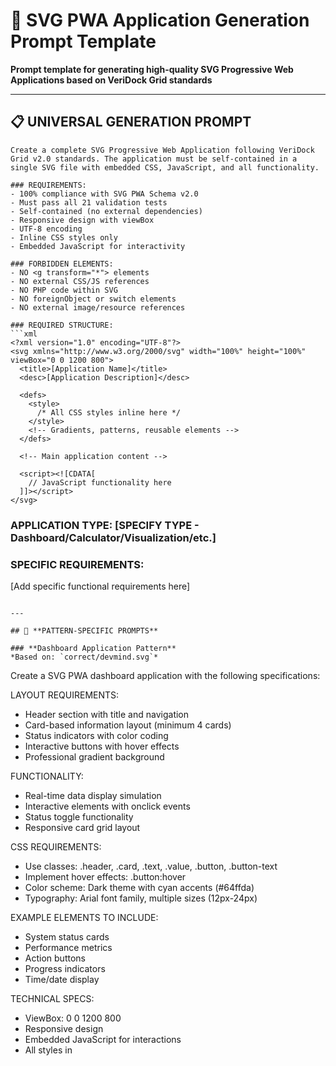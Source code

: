 # 🚀 SVG PWA Application Generation Prompt Template

**Prompt template for generating high-quality SVG Progressive Web Applications based on VeriDock Grid standards**

---

## 📋 **UNIVERSAL GENERATION PROMPT**

```
Create a complete SVG Progressive Web Application following VeriDock Grid v2.0 standards. The application must be self-contained in a single SVG file with embedded CSS, JavaScript, and all functionality.

### REQUIREMENTS:
- 100% compliance with SVG PWA Schema v2.0
- Must pass all 21 validation tests
- Self-contained (no external dependencies)
- Responsive design with viewBox
- UTF-8 encoding
- Inline CSS styles only
- Embedded JavaScript for interactivity

### FORBIDDEN ELEMENTS:
- NO <g transform="*"> elements
- NO external CSS/JS references  
- NO PHP code within SVG
- NO foreignObject or switch elements
- NO external image/resource references

### REQUIRED STRUCTURE:
```xml
<?xml version="1.0" encoding="UTF-8"?>
<svg xmlns="http://www.w3.org/2000/svg" width="100%" height="100%" viewBox="0 0 1200 800">
  <title>[Application Name]</title>
  <desc>[Application Description]</desc>
  
  <defs>
    <style>
      /* All CSS styles inline here */
    </style>
    <!-- Gradients, patterns, reusable elements -->
  </defs>
  
  <!-- Main application content -->
  
  <script><![CDATA[
    // JavaScript functionality here
  ]]></script>
</svg>
```

### APPLICATION TYPE: [SPECIFY TYPE - Dashboard/Calculator/Visualization/etc.]

### SPECIFIC REQUIREMENTS:
[Add specific functional requirements here]
```

---

## 🎨 **PATTERN-SPECIFIC PROMPTS**

### **Dashboard Application Pattern**
*Based on: `correct/devmind.svg`*

```
Create a SVG PWA dashboard application with the following specifications:

LAYOUT REQUIREMENTS:
- Header section with title and navigation
- Card-based information layout (minimum 4 cards)
- Status indicators with color coding
- Interactive buttons with hover effects
- Professional gradient background

FUNCTIONALITY:
- Real-time data display simulation
- Interactive elements with onclick events
- Status toggle functionality
- Responsive card grid layout

CSS REQUIREMENTS:
- Use classes: .header, .card, .text, .value, .button, .button-text
- Implement hover effects: .button:hover
- Color scheme: Dark theme with cyan accents (#64ffda)
- Typography: Arial font family, multiple sizes (12px-24px)

EXAMPLE ELEMENTS TO INCLUDE:
- System status cards
- Performance metrics
- Action buttons
- Progress indicators
- Time/date display

TECHNICAL SPECS:
- ViewBox: 0 0 1200 800
- Responsive design
- Embedded JavaScript for interactions
- All styles in <defs><style> section
```

### **Interactive Calculator Pattern**
*Based on: `correct/test_svg_calculator.svg`*

```
Create a SVG PWA calculator application with the following specifications:

LAYOUT REQUIREMENTS:
- Display screen at top (showing results)
- 4x4 button grid for numbers and operators
- Clear and equals buttons prominently placed
- Compact 300x400 viewport

FUNCTIONALITY:
- Basic arithmetic operations (+, -, *, /)
- Number input handling (0-9)
- Clear function (C)
- Equals calculation (=)
- Error handling for division by zero

CSS REQUIREMENTS:
- Button gradients with hover effects
- Different styling for numbers vs operators
- Display screen with readable font
- Professional color scheme

JAVASCRIPT REQUIREMENTS:
- State management for current operation
- Event handlers for all buttons
- Calculation logic implementation
- Display update functions

TECHNICAL SPECS:
- ViewBox: 0 0 300 400
- All buttons clickable with onclick events
- Gradient definitions in <defs>
- Embedded CDATA JavaScript section
```

### **Data Visualization Pattern**
*Based on: `correct/example.svg`*

```
Create a SVG PWA data visualization application with the following specifications:

LAYOUT REQUIREMENTS:
- Chart/graph display area
- Legend and labels
- Data summary cards
- Interactive elements for data exploration

FUNCTIONALITY:
- Visual data representation (bars, lines, or pie charts)
- Interactive hover effects
- Data filtering/selection
- Animated transitions

METADATA REQUIREMENTS:
- Dublin Core RDF metadata section
- Embedded JSON data store
- Title and description elements
- Version and format information

TECHNICAL SPECS:
- ViewBox: 0 0 1200 800
- Rich metadata in <metadata> section
- Data embedded in SVG structure
- Professional visualization styling
```

---

## 🔧 **VALIDATION CHECKLIST PROMPT**

```
After generating the SVG PWA application, ensure it meets these criteria:

STRUCTURE VALIDATION:
□ XML declaration with UTF-8 encoding
□ SVG root element with proper namespaces  
□ viewBox attribute present
□ width and height defined
□ title and desc elements included

STYLE VALIDATION:
□ All CSS in <defs><style> section
□ No external CSS references
□ Proper class naming conventions
□ Responsive design principles

FUNCTIONALITY VALIDATION:
□ JavaScript in <script><![CDATA[...]]></script>
□ No external JS dependencies
□ Interactive elements with event handlers
□ Error handling implemented

COMPLIANCE VALIDATION:
□ No <g transform="*"> elements
□ No forbidden elements (foreignObject, switch)
□ No external resource references
□ UTF-8 encoding throughout
□ File size under 1MB

TESTING VALIDATION:
□ Must pass: php tester/index.php generated-app.svg
□ Required: 21/21 tests passing (100%)
□ Browser compatibility verified
□ PWA functionality confirmed
```

---

## 📝 **CUSTOM APPLICATION PROMPTS**

### **Business App Template**
```
Create a SVG PWA [BUSINESS_TYPE] application for [SPECIFIC_USE_CASE]:

BUSINESS REQUIREMENTS:
- [List specific business functions]
- [Data management needs]
- [User interaction requirements]
- [Reporting/analytics needs]

TARGET USERS:
- [Primary user type]
- [User expertise level]
- [Usage context]

BRANDING:
- Color scheme: [Specify colors]
- Typography: [Font preferences]
- Visual style: [Modern/classic/minimal]

INTEGRATION:
- PHP backend compatibility
- Data persistence needs
- API integration requirements
```

### **Educational Tool Template**
```
Create a SVG PWA educational tool for [SUBJECT/TOPIC]:

LEARNING OBJECTIVES:
- [Primary learning goal]
- [Secondary objectives]
- [Skill development targets]

INTERACTIVITY:
- [Types of user interactions]
- [Feedback mechanisms]
- [Progress tracking]

CONTENT STRUCTURE:
- [Information presentation]
- [Exercise/practice areas]
- [Assessment components]

ACCESSIBILITY:
- Clear visual hierarchy
- Readable fonts and colors
- Intuitive navigation
- Error prevention/correction
```

---

## 🚀 **USAGE EXAMPLES**

### Example 1: E-commerce Dashboard
```
Create a SVG PWA e-commerce dashboard application following VeriDock Grid standards:

- Sales overview cards showing revenue, orders, customers
- Interactive charts for monthly trends
- Status indicators for inventory levels
- Quick action buttons for common tasks
- Real-time order notifications simulation
- Dark theme with professional styling
- Responsive layout for 1200x800 viewport
```

### Example 2: Time Tracking Tool
```
Create a SVG PWA time tracking application:

- Start/stop timer with visual countdown
- Project selection dropdown
- Time log display with edit capabilities
- Daily/weekly summary cards
- Export functionality simulation
- Modern flat design with color coding
- All functionality embedded in single SVG
```

---

## 🔍 **QUALITY ASSURANCE**

### **Post-Generation Validation**
```bash
# Test generated application
php tester/index.php generated-app.svg

# Expected result: 21/21 tests passing (100%)
# Any failure requires correction
```

### **Manual Review Checklist**
- [ ] Opens correctly in browsers (Chrome, Firefox, Safari)
- [ ] All interactive elements respond to clicks
- [ ] Styles render consistently
- [ ] JavaScript functions without errors
- [ ] Content is readable and well-organized
- [ ] Responsive behavior works properly

---

## 📚 **REFERENCE MATERIALS**

### **Gold Standard Examples**
- **Dashboard:** `correct/devmind.svg` (21/21 tests ✅)
- **Calculator:** `correct/test_svg_calculator.svg` (21/21 tests ✅)  
- **Visualization:** `correct/example.svg` (21/21 tests ✅)

### **Schema Reference**
- **Current Schema:** `tester/svg-pwa-schema-v2.json`
- **Validation Rules:** 21 comprehensive tests
- **Technical Standards:** 100% compliance required

### **Development Tools**
- **CLI Tester:** `php tester/index.php [file.svg]`
- **Web Interface:** `tester/index.html`
- **Documentation:** `README-V2.md`

---

**© 2024 VeriDock Grid v2.0 - SVG PWA Generation Framework**
